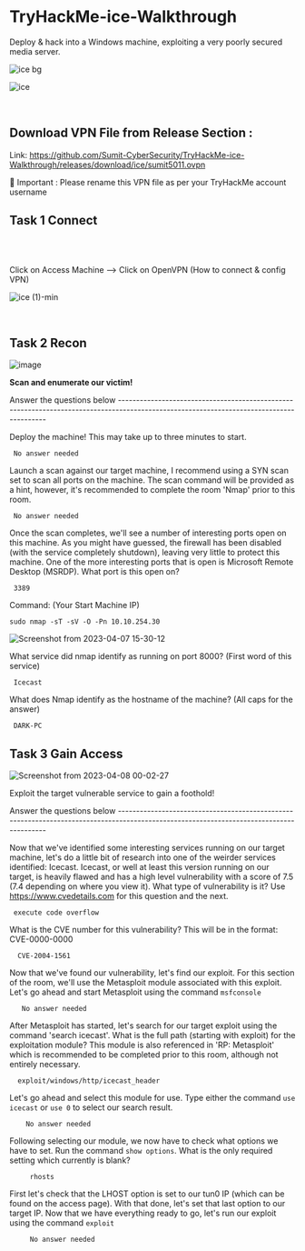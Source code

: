 # TryHackMe-ice-Walkthrough
Deploy &amp; hack into a Windows machine, exploiting a very poorly secured media server.

![ice bg](https://user-images.githubusercontent.com/120317751/230588239-c2b3596b-8fb5-460c-8556-2e9f9d72a5ae.png)


![ice](https://user-images.githubusercontent.com/120317751/230573629-a0156837-a602-42ed-ac27-d7dccee48dcc.jpg)


<br>

<h2>Download VPN File from Release Section :</h2>

Link: https://github.com/Sumit-CyberSecurity/TryHackMe-ice-Walkthrough/releases/download/ice/sumit5011.ovpn
 
 
 🔴 Important :  Please rename this VPN file as per your TryHackMe account username

<b><H2>Task 1 Connect</b></H2>
<br>
<br>

Click on Access Machine --> Click on OpenVPN (How to connect & config VPN)



![ice (1)-min](https://user-images.githubusercontent.com/120317751/230582828-2ae90b78-e403-45c7-a745-8c99c66e4f57.gif)

<br>

<b><H2>Task 2 Recon</b></H2>




![image](https://user-images.githubusercontent.com/120317751/230583696-bf067667-dbad-44cc-a79a-ea0aa36ee73b.png)

<B>Scan and enumerate our victim!</B>

Answer the questions below ----------------------------------------------------------------------------------------------------------------------------------------


Deploy the machine! This may take up to three minutes to start.

     No answer needed
         
Launch a scan against our target machine, I recommend using a SYN scan set to scan all ports on the machine. The scan command will be provided as a hint, however, it's recommended to complete the room 'Nmap' prior to this room.  

     No answer needed
         

Once the scan completes, we'll see a number of interesting ports open on this machine. As you might have guessed, the firewall has been disabled (with the service completely shutdown), leaving very little to protect this machine. One of the more interesting ports that is open is Microsoft Remote Desktop (MSRDP). What port is this open on?

     3389
           
Command: (Your Start Machine IP)

    sudo nmap -sT -sV -O -Pn 10.10.254.30 
           
           

![Screenshot from 2023-04-07 15-30-12](https://user-images.githubusercontent.com/120317751/230589653-59731a6c-d70d-4845-ba58-e52761203d58.png)


What service did nmap identify as running on port 8000? (First word of this service)

     Icecast
     

What does Nmap identify as the hostname of the machine? (All caps for the answer)

     DARK-PC
     
     
<b><H2>Task 3 Gain Access</b></H2>   

![Screenshot from 2023-04-08 00-02-27](https://user-images.githubusercontent.com/120317751/230659913-1bd61fde-2956-4235-bccd-54edef6b37ac.png)


Exploit the target vulnerable service to gain a foothold!

Answer the questions below ----------------------------------------------------------------------------------------------------------------------------------------


Now that we've identified some interesting services running on our target machine, let's do a little bit of research into one of the weirder services identified: Icecast. Icecast, or well at least this version running on our target, is heavily flawed and has a high level vulnerability with a score of 7.5 (7.4 depending on where you view it). What type of vulnerability is it? Use https://www.cvedetails.com for this question and the next.

     execute code overflow
     

What is the CVE number for this vulnerability? This will be in the format: CVE-0000-0000

      CVE-2004-1561
      
Now that we've found our vulnerability, let's find our exploit. For this section of the room, we'll use the Metasploit module associated with this exploit. Let's go ahead and start Metasploit using the command `msfconsole`      

       No answer needed


After Metasploit has started, let's search for our target exploit using the command 'search icecast'. What is the full path (starting with exploit) for the exploitation module? This module is also referenced in 'RP: Metasploit' which is recommended to be completed prior to this room, although not entirely necessary. 

      exploit/windows/http/icecast_header
      

Let's go ahead and select this module for use. Type either the command `use icecast` or `use 0` to select our search result.

        No answer needed
        
Following selecting our module, we now have to check what options we have to set. Run the command `show options`. What is the only required setting which currently is blank?

         rhosts
         

First let's check that the LHOST option is set to our tun0 IP (which can be found on the access page). With that done, let's set that last option to our target IP. Now that we have everything ready to go, let's run our exploit using the command `exploit`

         No answer needed






